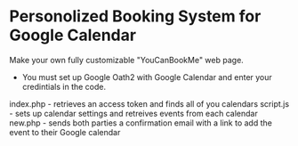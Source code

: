 # Personolized Booking System for Google Calendar
Make your own fully customizable "YouCanBookMe" web page.
* You must set up Google Oath2 with Google Calendar and enter your credintials in the code.

index.php - retrieves an access token and finds all of you calendars
script.js - sets up calendar settings and retreives events from each calendar
new.php - sends both parties a confirmation email with a link to add the event to their Google calendar
